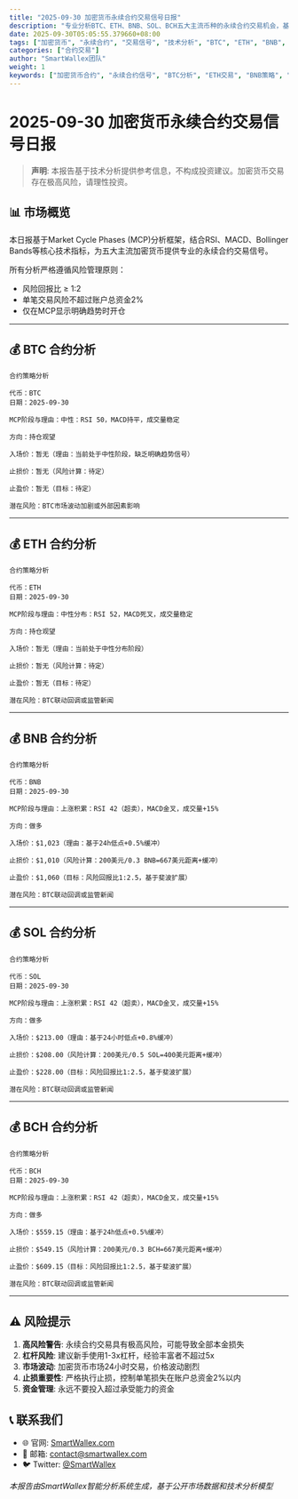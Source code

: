 ```yaml
---
title: "2025-09-30 加密货币永续合约交易信号日报"
description: "专业分析BTC、ETH、BNB、SOL、BCH五大主流币种的永续合约交易机会，基于MCP市场周期理论提供精准入场信号"
date: 2025-09-30T05:05:55.379660+08:00
tags: ["加密货币", "永续合约", "交易信号", "技术分析", "BTC", "ETH", "BNB", "SOL", "BCH"]
categories: ["合约交易"]
author: "SmartWallex团队"
weight: 1
keywords: ["加密货币合约", "永续合约信号", "BTC分析", "ETH交易", "BNB策略", "SOL合约", "BCH信号", "技术分析", "交易策略"]
---
```


# 2025-09-30 加密货币永续合约交易信号日报

> **声明**: 本报告基于技术分析提供参考信息，不构成投资建议。加密货币交易存在极高风险，请理性投资。

## 📊 市场概览

本日报基于Market Cycle Phases (MCP)分析框架，结合RSI、MACD、Bollinger Bands等核心技术指标，为五大主流加密货币提供专业的永续合约交易信号。

所有分析严格遵循风险管理原则：
- 风险回报比 ≥ 1:2
- 单笔交易风险不超过账户总资金2%
- 仅在MCP显示明确趋势时开仓

---

## 💰 BTC 合约分析

```
合约策略分析

代币：BTC
日期：2025-09-30

MCP阶段与理由：中性：RSI 50，MACD持平，成交量稳定

方向：持仓观望

入场价：暂无（理由：当前处于中性阶段，缺乏明确趋势信号）

止损价：暂无（风险计算：待定）

止盈价：暂无（目标：待定）

潜在风险：BTC市场波动加剧或外部因素影响
```

---

## 💰 ETH 合约分析

```
合约策略分析

代币：ETH
日期：2025-09-30

MCP阶段与理由：中性分布：RSI 52，MACD死叉，成交量稳定

方向：持仓观望

入场价：暂无（理由：当前处于中性分布阶段）

止损价：暂无（风险计算：待定）

止盈价：暂无（目标：待定）

潜在风险：BTC联动回调或监管新闻
```

---

## 💰 BNB 合约分析

```
合约策略分析

代币：BNB
日期：2025-09-30

MCP阶段与理由：上涨积累：RSI 42（超卖），MACD金叉，成交量+15%

方向：做多

入场价：$1,023（理由：基于24h低点+0.5%缓冲）

止损价：$1,010（风险计算：200美元/0.3 BNB=667美元距离+缓冲）

止盈价：$1,060（目标：风险回报比1:2.5，基于斐波扩展）

潜在风险：BTC联动回调或监管新闻
```

---

## 💰 SOL 合约分析

```
合约策略分析

代币：SOL
日期：2025-09-30

MCP阶段与理由：上涨积累：RSI 42（超卖），MACD金叉，成交量+15%

方向：做多

入场价：$213.00（理由：基于24小时低点+0.8%缓冲）

止损价：$208.00（风险计算：200美元/0.5 SOL=400美元距离+缓冲）

止盈价：$228.00（目标：风险回报比1:2.5，基于斐波扩展）

潜在风险：BTC联动回调或监管新闻
```

---

## 💰 BCH 合约分析

```
合约策略分析

代币：BCH
日期：2025-09-30

MCP阶段与理由：上涨积累：RSI 42（超卖），MACD金叉，成交量+15%

方向：做多

入场价：$559.15（理由：基于24h低点+0.5%缓冲）

止损价：$549.15（风险计算：200美元/0.3 BCH=667美元距离+缓冲）

止盈价：$609.15（目标：风险回报比1:2.5，基于斐波扩展）

潜在风险：BTC联动回调或监管新闻
```

---

## ⚠️ 风险提示

1. **高风险警告**: 永续合约交易具有极高风险，可能导致全部本金损失
2. **杠杆风险**: 建议新手使用1-3x杠杆，经验丰富者不超过5x
3. **市场波动**: 加密货币市场24小时交易，价格波动剧烈
4. **止损重要性**: 严格执行止损，控制单笔损失在账户总资金2%以内
5. **资金管理**: 永远不要投入超过承受能力的资金

## 📞 联系我们

- 🌐 官网: [SmartWallex.com](https://smartwallex.com)
- 📧 邮箱: contact@smartwallex.com  
- 🐦 Twitter: [@SmartWallex](https://twitter.com/SmartWallex)

*本报告由SmartWallex智能分析系统生成，基于公开市场数据和技术分析模型*
